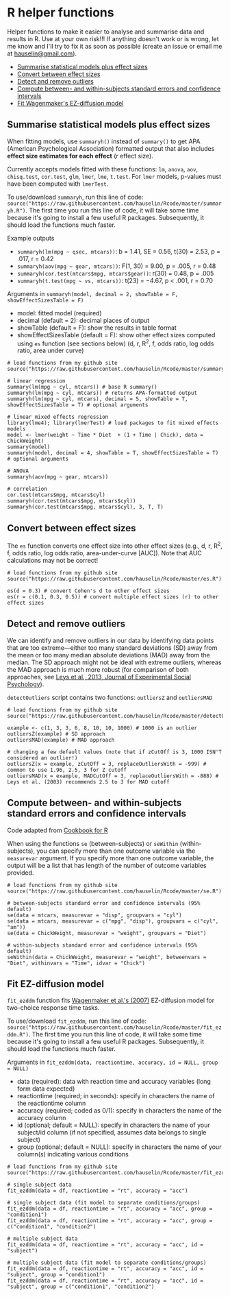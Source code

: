 # R helper functions

Helper functions to make it easier to analyse and summarise data and results in R. Use at your own risk!!! If anything doesn't work or is wrong, let me know and I'll try to fix it as soon as possible (create an issue or email me at hauselin@gmail.com).

- [Summarise statistical models plus effect sizes](#summarise-statistical-models-plus-effect-sizes)
- [Convert between effect sizes](#convert-between-effect-sizes)
- [Detect and remove outliers](#detect-and-remove-outliers)
- [Compute between- and within-subjects standard errors and confidence intervals](#compute-between--and-within-subjects-standard-errors-and-confidence-intervals)
- [Fit Wagenmaker's EZ-diffusion model](#fit-ez-diffusion-model)

## Summarise statistical models plus effect sizes

When fitting models, use ```summaryh()``` instead of ```summary()``` to get APA (American Psychological Association) formatted output that also includes **effect size estimates for each effect** (*r* effect size).

Currently accepts models fitted with these functions: ```lm```, ```anova```, ```aov```, ```chisq.test```, ```cor.test```, ```glm```, ```lmer```, ```lme```, ```t.test```. For ```lmer``` models, p-values must have been computed with ```lmerTest```.

To use/download ```summaryh```, run this line of code: ```source("https://raw.githubusercontent.com/hauselin/Rcode/master/summaryh.R")```. The first time you run this line of code, it will take some time because it's going to install a few useful R packages. Subsequently, it should load the functions much faster.

Example outputs

* ```summaryh(lm(mpg ~ qsec, mtcars))```: b = 1.41, SE = 0.56, t(30) = 2.53, p = .017, r = 0.42
* ```summaryh(aov(mpg ~ gear, mtcars))```: F(1, 30) = 9.00, p = .005, r = 0.48
* ```summaryh(cor.test(mtcars$mpg, mtcars$gear))```: r(30) = 0.48, p = .005
* ```summaryh(t.test(mpg ~ vs, mtcars))```: t(23) = −4.67, p < .001, r = 0.70

Arguments in ```summaryh(model, decimal = 2, showTable = F, showEffectSizesTable = F)```

* model: fitted model (required)
* decimal (default = 2): decimal places of output
* showTable (default = F): show the results in table format
* showEffectSizesTable (default = F): show other effect sizes computed using ```es``` function (see sections below) (d, r, R<sup>2</sup>, f, odds ratio, log odds ratio, area under curve)

```
# load functions from my github site
source("https://raw.githubusercontent.com/hauselin/Rcode/master/summaryh.R")

# linear regression
summary(lm(mpg ~ cyl, mtcars)) # base R summary()
summaryh(lm(mpg ~ cyl, mtcars)) # returns APA-formatted output
summaryh(lm(mpg ~ cyl, mtcars), decimal = 5, showTable = T, showEffectSizesTable = T) # optional arguments

# linear mixed effects regression
library(lme4); library(lmerTest) # load packages to fit mixed effects models
model <- lmer(weight ~ Time * Diet  + (1 + Time | Chick), data = ChickWeight)
summary(model)
summaryh(model, decimal = 4, showTable = T, showEffectSizesTable = T) # optional arguments

# ANOVA
summaryh(aov(mpg ~ gear, mtcars))

# correlation
cor.test(mtcars$mpg, mtcars$cyl)
summaryh(cor.test(mtcars$mpg, mtcars$cyl))
summaryh(cor.test(mtcars$mpg, mtcars$cyl), 3, T, T)
```

## Convert between effect sizes

The ```es``` function converts one effect size into other effect sizes (e.g., d, r, R<sup>2</sup>, f, odds ratio, log odds ratio, area-under-curve [AUC]). Note that AUC calculations may not be correct!

```
# load functions from my github site
source("https://raw.githubusercontent.com/hauselin/Rcode/master/es.R")

es(d = 0.3) # convert Cohen's d to other effect sizes
es(r = c(0.1, 0.3, 0.5)) # convert multiple effect sizes (r) to other effect sizes
```

## Detect and remove outliers
We can identify and remove outliers in our data by identifying data points that are too extreme—either too many standard deviations (SD) away from the mean or too many median absolute deviations (MAD) away from the median. The SD approach might not be ideal with extreme outliers, whereas the MAD approach is much more robust (for comparison of both approaches, see [Leys et al., 2013, Journal of Experimental Social Psychology](https://s3.amazonaws.com/academia.edu.documents/32918779/Leys_MAD_final_copy.pdf?AWSAccessKeyId=AKIAIWOWYYGZ2Y53UL3A&Expires=1522001231&Signature=RL2IhDQKFM8W9z32xELWJE%2BGWBM%3D&response-content-disposition=inline%3B%20filename%3DDetecting_outliers_Do_not_use_standard_d.pdf)).

```detectOutliers``` script contains two functions: ```outliersZ``` and ```outliersMAD```

```
# load functions from my github site
source("https://raw.githubusercontent.com/hauselin/Rcode/master/detectOutliers.R")

example <- c(1, 3, 3, 6, 8, 10, 10, 1000) # 1000 is an outlier
outliersZ(example) # SD approach
outliersMAD(example) # MAD approach

# changing a few default values (note that if zCutOff is 3, 1000 ISN'T considered an outlier!)
outliersZ(x = example, zCutOff = 3, replaceOutliersWith = -999) # common to use 1.96, 2.5, 3 for Z cutoff
outliersMAD(x = example, MADCutOff = 3, replaceOutliersWith = -888) # Leys et al. (2003) recommends 2.5 to 3 for MAD cutoff
```

## Compute between- and within-subjects standard errors and confidence intervals

Code adapted from <a href="http://www.cookbook-r.com/Graphs/Plotting_means_and_error_bars_(ggplot2)/">Cookbook for R</a>

When using the functions ```se``` (between-subjects) or ```seWithin``` (within-subjects), you can specify more than one outcome variable via the ```measurevar``` argument. If you specify more than one outcome variable, the output will be a list that has length of the number of outcome variables provided.

```
# load functions from my github site
source("https://raw.githubusercontent.com/hauselin/Rcode/master/se.R")

# between-subjects standard error and confidence intervals (95% default)
se(data = mtcars, measurevar = "disp", groupvars = "cyl")
se(data = mtcars, measurevar = c("mpg", "disp"), groupvars = c("cyl", "am"))
se(data = ChickWeight, measurevar = "weight", groupvars = "Diet")

# within-subjects standard error and confidence intervals (95% default)
seWithin(data = ChickWeight, measurevar = "weight", betweenvars = "Diet", withinvars = "Time", idvar = "Chick")
```

## Fit EZ-diffusion model
```fit_ezddm``` function fits [Wagenmaker et al.'s (2007)](https://link.springer.com/article/10.3758/BF03194023) EZ-diffusion model for two-choice response time tasks.

To use/download ```fit_ezddm```, run this line of code: ```source("https://raw.githubusercontent.com/hauselin/Rcode/master/fit_ezddm.R")```. The first time you run this line of code, it will take some time because it's going to install a few useful R packages. Subsequently, it should load the functions much faster.


Arguments in ```fit_ezddm(data, reactiontime, accuracy, id = NULL, group = NULL)```

* data (required): data with reaction time and accuracy variables (long form data expected)
* reactiontime (required; in seconds): specify in characters the name of the reactiontime column
* accuracy (required; coded as 0/1): specify in characters the name of the accuracy column
* id (optional; default = NULL): specify in characters the name of your subject/id column (if not specified, assumes data belongs to single subject)
* group (optional; default = NULL): specify in characters the name of your column(s) indicating various conditions

```
# load functions from my github site
source("https://raw.githubusercontent.com/hauselin/Rcode/master/fit_ezddm.R")

# single subject data
fit_ezddm(data = df, reactiontime = "rt", accuracy = "acc")

# single subject data (fit model to separate conditions/groups)
fit_ezddm(data = df, reactiontime = "rt", accuracy = "acc", group = "condition1")
fit_ezddm(data = df, reactiontime = "rt", accuracy = "acc", group = c("condition1", "condition2")

# multiple subject data
fit_ezddm(data = df, reactiontime = "rt", accuracy = "acc", id = "subject")

# multiple subject data (fit model to separate conditions/groups)
fit_ezddm(data = df, reactiontime = "rt", accuracy = "acc", id = "subject", group = "condition1")
fit_ezddm(data = df, reactiontime = "rt", accuracy = "acc", id = "subject", group = c("condition1", "condition2")

```
